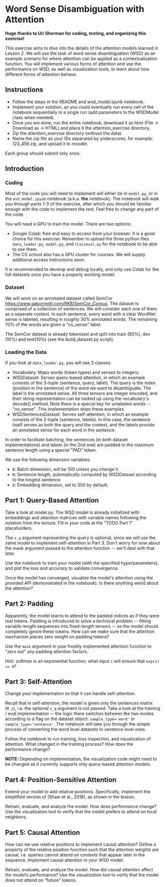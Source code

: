 # Word Sense Disambiguation with Attention

**Huge thanks to Uri Sherman for coding, testing, and organizing this exercise!**

This exercise aims to dive into the details of the attention models learned in Lesson 2.
We will use the task of word sense disambiguation (WSD) as an example scenario for where attention can be applied as a contextualization function.
You will implement various forms of attention and use the performance on WSD, as well as visualization tools, to learn about how different forms of attention behave.

## Instructions
* Follow the steps in the README and wsd_model.ipynb notebook.
* Implement your solution, so you could eventually run every cell of the notebook sequentially in a single run (add parameters to the WSDModel class when needed).
* Once you are done, run the entire notebook, download it as html (File -> Download as -> HTML) and place it the attention_exercise directory.
* Zip the attention_exercise directory (without the data).
* Name the zip file as your IDs separated by underscores, for example: 123_456.zip, and upload it to moodle.

Each group should submit only once.

## Introduction


### Coding

Most of the code you will need to implement will either be in `model.py`, or in the `wsd_model.ipynb` notebook (a.k.a. **the** notebook).
The notebook will walk you through parts 1-3 of the exercise, after which you should be familiar enough with the code to implement the rest.
Feel free to change any part of the code.

You will need a GPU to train the model. There are two options:
* Google Colab: free and easy to access from your browser. It is a good choice for this exercise. Remember to upload the three python files `data_loader.py`, `model.py`, and `traineval.py` for the notebook to be able to use them.
* The CS school also has a GPU cluster for courses. We will supply additional access instructions soon.

It is recommended to develop and debug locally, and only use Colab for the full datasets once you have a properly working model.


### Dataset

We will work on an annotated dataset called SemCor https://www.gabormelli.com/RKB/SemCor_Corpus.
The dataset is comprised of a collection of sentences. We will consider each one of them as a seperate context.
In each sentence, every word with a clear WordNet sense is labeled, resulting in roughly 30% annotated words. The remaining 70% of the words are given a "no_sense" label.

The SemCor dataset is already tokenized and split into train (80%), dev (10%) and test(10%) (see the build_dataset.py script).


### Loading the Data

If you look at `data_loader.py`, you will see 3 classes:
* Vocabulary: Maps words (token types) and senses to integers.
* WSDDataset: Serves query-based attention, in which an example consists of the 3-tuple (sentence, query, label).
The query is the index (position in the sentence) of the word we want to disambiguate. The label is the annotated sense.
All three tensors are integer encoded, and their string representation can be looked up using the vocabulary's decode() method.
Note there is a special key for unlabeled words -- "no_sense". This implementation skips these examples.
* WSDSentencesDataset: Serves self-attention, in which an example consists of the 2-tuple (sentence, labels).
In this case, the sentence itself serves as both the query and the context, and the labels provide an annotated sense for each word in the 
sentence.

In order to facilitate batching, the sentences (in both dataset implementations) and labels (in the 2nd one) 
are padded to the maximum sentence length using a special "PAD" token.

We use the following dimension variables:
* `B`: Batch dimension, will be 100 unless you change it.
* `N`: Sentence length, automatically computed by WSDDataset according to the longest sentence.
* `D`: Embedding dimension, set to 300 by default.



## Part 1: Query-Based Attention

Take a look at model.py. 
The WSD model is already initialized with embeddings and attention matrices with variable names following the notation from the lecture.
Fill in your code at the "TODO Part 1" placeholders.

The `v_q` argument representing the query is optional, since we will use the same model to implement self-attention in Part 3.
Don't worry for now about the mask argument passed to the attention function -- we'll deal with that later. 

Use the notebook to train your model (with the specified hyperparameters), and plot the loss and accuracy to validate convergence.

Once the model has converged, visualize the model's attention using the provided API (demonstrated in the notebook).
Is there anything weird about the attention?


##  Part 2: Padding

Apparently, the model learns to attend to the padded indices as if they were real tokens.
Padding is introduced to solve a technical problem -- fitting variable-length sequences into fixed-length tensors -- so the model should completely ignore these tokens.
How can we make sure that the attention mechanism places zero weight on padding tokens?

Use the `mask` argument in your freshly implemented attention function to "zero out" any padding attention factors.

Hint: softmax is an exponential function; what input `z` will ensure that `exp(z) == 0`?


## Part 3: Self-Attention

Change your implementation so that it can handle self-attention.

Recall that in self-attention, the model is given only the sentences matrix (`M_s`), i.e. the optional `v_q` argument is not passed.
Take a look at the training / eval implementation -- the logic there switches between the two modes according to a flag on the dataset object: `sample_type='word'` or `sample_type='sentence'`.
The notebook will take you through the simple process of converting the word level datasets to sentence level ones.

Follow the notebook to run training, loss inspection, and visualization of attention.
What changed in the training process? How does the performance change?

**NOTE:** Depending on implementation, the visualization code might need to be changed as it currently supports only query-based attention models.


## Part 4: Position-Sensitive Attention


Extend your model to add relative positions. Specifically, implement the simplified version of (Shaw et al., 2018), as shown in the lesson.

Retrain, evaluate, and analyze the model. How does performance change? Use the visualization tool to verify that the model prefers to attend on local neighbors.

## Part 5: Causal Attention

How can we use relative positions to implement causal attention?
Define a property of the relative position function such that the attention weights are causal, i.e. queries cannot attend on contexts that appear later in the sequence.
Implement causal attention in your WSD model.

Retrain, evaluate, and analyze the model.
How did causal attention affect the model’s performance?
Use the visualization tool to verify that the model does not attend on "future" tokens.
